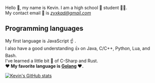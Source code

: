 
Hello 👋, my name is Kevin. I am a high school 🏫 student 👨‍🎓.  
My contact email 📧 is *zyxkad@gmail.com*

## Programming languages

My first language is JavaScript ☝️ .  
I also have a good understanding 👍 on Java, C/C++, Python, Lua, and Bash.  
I've learned a little bit 🤏 of C-Sharp and Rust.  
**❤️ My favorite language is [Golang](https://go.dev/) ❤️.**

[![Kevin's GitHub stats](https://github-readme-stats.vercel.app/api?username=zyxkad)](https://github.com/anuraghazra/github-readme-stats)

